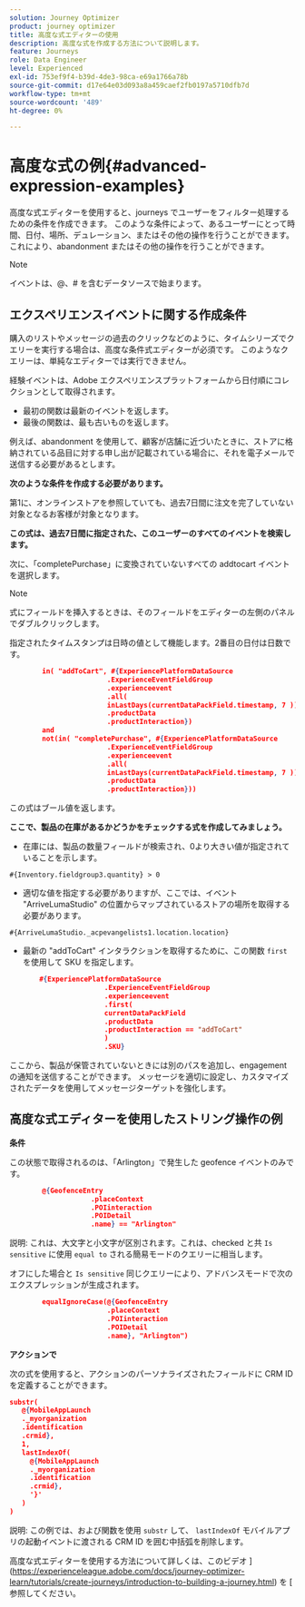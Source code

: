 ```yaml
---
solution: Journey Optimizer
product: journey optimizer
title: 高度な式エディターの使用
description: 高度な式を作成する方法について説明します。
feature: Journeys
role: Data Engineer
level: Experienced
exl-id: 753ef9f4-b39d-4de3-98ca-e69a1766a78b
source-git-commit: d17e64e03d093a8a459caef2fb0197a5710dfb7d
workflow-type: tm+mt
source-wordcount: '489'
ht-degree: 0%

---
```


# 高度な式の例{#advanced-expression-examples}

高度な式エディターを使用すると、journeys でユーザーをフィルター処理するための条件を作成できます。 このような条件によって、あるユーザーにとって時間、日付、場所、デュレーション、またはその他の操作を行うことができます。これにより、abandonment またはその他の操作を行うことができます。

>[!NOTE]
>
>イベントは、@、# を含むデータソースで始まります。

## エクスペリエンスイベントに関する作成条件

購入のリストやメッセージの過去のクリックなどのように、タイムシリーズでクエリーを実行する場合は、高度な条件式エディターが必須です。 このようなクエリーは、単純なエディターでは実行できません。

経験イベントは、Adobe エクスペリエンスプラットフォームから日付順にコレクションとして取得されます。

* 最初の関数は最新のイベントを返します。
* 最後の関数は、最も古いものを返します。

例えば、abandonment を使用して、顧客が店舗に近づいたときに、ストアに格納されている品目に対する申し出が記載されている場合に、それを電子メールで送信する必要があるとします。

**次のような条件を作成する必要があります。**

第1に、オンラインストアを参照していても、過去7日間に注文を完了していない対象となるお客様が対象となります。

<!--**This expression looks for a specified value in a string value:**

`In (“addToCart”, #{field reference from experience event})`-->

**この式は、過去7日間に指定された、このユーザーのすべてのイベントを検索します。**

次に、「completePurchase」に変換されていないすべての addtocart イベントを選択します。

>[!NOTE]
>
>式にフィールドを挿入するときは、そのフィールドをエディターの左側のパネルでダブルクリックします。

指定されたタイムスタンプは日時の値として機能します。2番目の日付は日数です。

```json
        in( "addToCart", #{ExperiencePlatformDataSource
                        .ExperienceEventFieldGroup
                        .experienceevent
                        .all(
                        inLastDays(currentDataPackField.timestamp, 7 ))
                        .productData
                        .productInteraction})
        and
        not(in( "completePurchase", #{ExperiencePlatformDataSource
                        .ExperienceEventFieldGroup
                        .experienceevent
                        .all(
                        inLastDays(currentDataPackField.timestamp, 7 ))
                        .productData
                        .productInteraction}))
```

この式はブール値を返します。

**ここで、製品の在庫があるかどうかをチェックする式を作成してみましょう。**

* 在庫には、製品の数量フィールドが検索され、0より大きい値が指定されていることを示します。

`#{Inventory.fieldgroup3.quantity} > 0`

* 適切な値を指定する必要がありますが、ここでは、イベント &quot;ArriveLumaStudio&quot; の位置からマップされているストアの場所を取得する必要があります。

`#{ArriveLumaStudio._acpevangelists1.location.location}`

* 最新の &quot;addToCart&quot; インタラクションを取得するために、この関数 `first` を使用して SKU を指定します。

   ```json
       #{ExperiencePlatformDataSource
                       .ExperienceEventFieldGroup
                       .experienceevent
                       .first(
                       currentDataPackField
                       .productData
                       .productInteraction == "addToCart"
                       )
                       .SKU}
   ```

ここから、製品が保管されていないときには別のパスを追加し、engagement の通知を送信することができます。 メッセージを適切に設定し、カスタマイズされたデータを使用してメッセージターゲットを強化します。

## 高度な式エディターを使用したストリング操作の例

**条件**

この状態で取得されるのは、「Arlington」で発生した geofence イベントのみです。

```json
        @{GeofenceEntry
                    .placeContext
                    .POIinteraction
                    .POIDetail
                    .name} == "Arlington"
```

説明: これは、大文字と小文字が区別されます。これは、checked と共 `Is sensitive` に使用 `equal to` される簡易モードのクエリーに相当します。

オフにした場合と `Is sensitive` 同じクエリーにより、アドバンスモードで次のエクスプレッションが生成されます。

```json
        equalIgnoreCase(@{GeofenceEntry
                        .placeContext
                        .POIinteraction
                        .POIDetail
                        .name}, "Arlington")
```

**アクションで**

次の式を使用すると、アクションのパーソナライズされたフィールドに CRM ID を定義することができます。

```json
substr(
   @{MobileAppLaunch
   ._myorganization
   .identification
   .crmid},
   1, 
   lastIndexOf(
     @{MobileAppLaunch
     ._myorganization
     .identification
     .crmid},
     '}'
   )
)
```

説明: この例では、および関数を使用 `substr` して、 `lastIndexOf` モバイルアプリの起動イベントに渡される CRM ID を囲む中括弧を削除します。

高度な式エディターを使用する方法について詳しくは、このビデオ ](https://experienceleague.adobe.com/docs/journey-optimizer-learn/tutorials/create-journeys/introduction-to-building-a-journey.html) を [ 参照してください。
